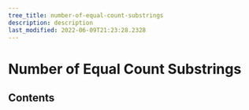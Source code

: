 ```yaml
---
tree_title: number-of-equal-count-substrings
description: description
last_modified: 2022-06-09T21:23:28.2328
---
```


# Number of Equal Count Substrings

## Contents
